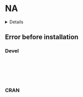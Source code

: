 # NA

<details>

* Version: NA
* Source code: https://github.com/cran/NA
* Number of recursive dependencies: 0

Run `revdep_details(,"NA")` for more info

</details>

## Error before installation

### Devel

```






```
### CRAN

```






```
